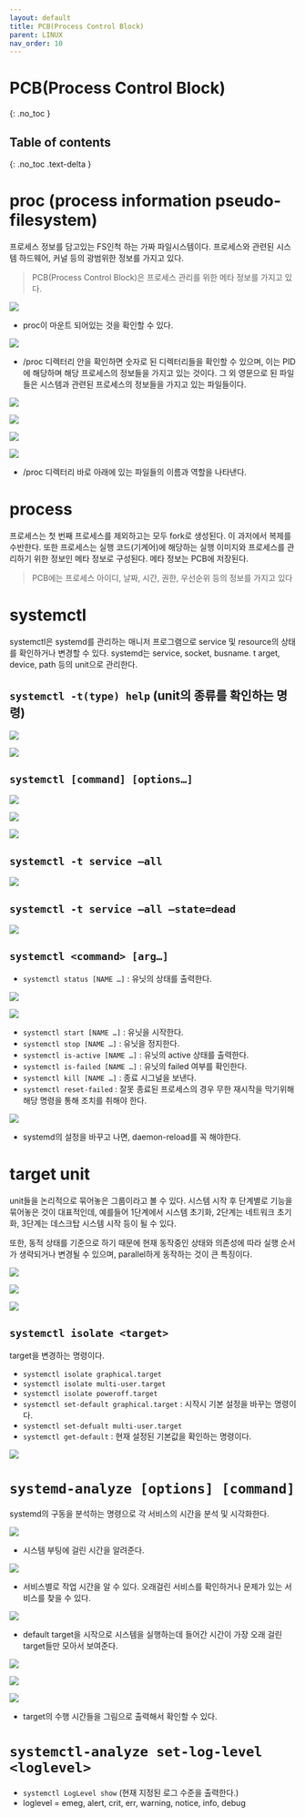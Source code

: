 ```yaml
---
layout: default
title: PCB(Process Control Block)
parent: LINUX
nav_order: 10
---
```


# PCB(Process Control Block)
{: .no_toc }

## Table of contents
{: .no_toc .text-delta }


# proc (process information pseudo-filesystem)
프로세스 정보를 담고있는 FS인척 하는 가짜 파일시스템이다. 프로세스와 관련된 시스템 하드웨어, 커널 등의 광범위한 정보를 가지고 있다.

> PCB(Process Control Block)은 프로세스 관리를 위한 메타 정보를 가지고 있다.

![](imgs/2023-05-15-23-38-27.png)

- proc이 마운트 되어있는 것을 확인할 수 있다.

![](imgs/2023-05-15-23-38-42.png)

- /proc 디렉터리 안을 확인하면 숫자로 된 디렉터리들을 확인할 수 있으며, 이는 PID에 해당하며 해당 프로세스의 정보들을 가지고 있는 것이다. 그 외 영문으로 된 파일들은 시스템과 관련된 프로세스의 정보들을 가지고 있는 파일들이다.

![](imgs/2023-05-15-23-43-40.png)

![](imgs/2023-05-15-23-44-22.png)

![](imgs/2023-05-15-23-44-29.png)

![](imgs/2023-05-15-23-44-35.png)

- /proc 디렉터리 바로 아래에 있는 파일들의 이름과 역할을 나타낸다.

# process
프로세스는 첫 번째 프로세스를 제외하고는 모두 fork로 생성된다. 이 과저에서 복제를 수반한다. 또한 프로세스는 실행 코드(기계어)에 해당하는 실행 이미지와 프로세스를 관리하기 위한 정보인 메타 정보로 구성된다. 메타 정보는 PCB에 저장된다.

> PCB에는 프로세스 아이디, 날짜, 시간, 권한, 우선순위 등의 정보를 가지고 있다

# systemctl
systemctl은 systemd를 관리하는 매니저 프로그램으로 service 및 resource의 상태를 확인하거나 변경할 수 있다. systemd는 service, socket, busname. t arget, device, path 등의 unit으로 관리한다.

## `systemctl -t(type) help` (unit의 종류를 확인하는 명령)

![](imgs/2023-05-15-23-45-36.png)

![](imgs/2023-05-15-23-45-42.png)

## `systemctl [command] [options…]`

![](imgs/2023-05-15-23-45-52.png)

![](imgs/2023-05-15-23-45-59.png)

![](imgs/2023-05-15-23-46-05.png)

## `systemctl -t service —all`

![](imgs/2023-05-15-23-46-21.png)

## `systemctl -t service —all —state=dead`

![](imgs/2023-05-15-23-46-30.png)

## `systemctl <command> [arg…]`

- `systemctl status [NAME …]` : 유닛의 상태를 출력한다.
    
![](imgs/2023-05-15-23-46-40.png)
    
![](imgs/2023-05-15-23-46-57.png)
    
- `systemctl start [NAME …]` : 유닛을 시작한다.
- `systemctl stop [NAME …]` : 유닛을 정지한다.
- `systemctl is-active [NAME …]` : 유닛의 active 상태를 출력한다.
- `systemctl is-failed [NAME …]` : 유닛의 failed 여부를 확인한다.
- `systemctl kill [NAME …]` : 종료 시그널을 보낸다.
- `systemctl reset-failed` : 잘못 종료된 프로세스의 경우 무한 재시작을 막기위해 해당 명령을 통해 조치를 취해야 한다.

![](imgs/2023-05-15-23-47-07.png)

- systemd의 설정을 바꾸고 나면, daemon-reload를 꼭 해야한다.

# target unit

unit들을 논리적으로 묶어놓은 그룹이라고 볼 수 있다. 시스템 시작 후 단계별로 기능을 묶어놓은 것이 대표적인데, 예를들어 1단계에서 시스템 초기화, 2단계는 네트워크 초기화, 3단계는 데스크탑 시스템 시작 등이 될 수 있다.

또한, 동적 상태를 기준으로 하기 때문에 현재 동작중인 상태와 의존성에 따라 실행 순서가 생략되거나 변경될 수 있으며, parallel하게 동작하는 것이 큰 특징이다.

![](imgs/2023-05-15-23-47-18.png)

![](imgs/2023-05-15-23-47-25.png)

![](imgs/2023-05-15-23-47-31.png)

## `systemctl isolate <target>`

target을 변경하는 명령이다.

- `systemctl isolate graphical.target`
- `systemctl isolate multi-user.target`
- `systemctl isolate poweroff.target`
- `systemctl set-default graphical.target` : 시작시 기본 설정을 바꾸는 명령이다.
- `systemctl set-defualt multi-user.target`
- `systemctl get-default` : 현재 설정된 기본값을 확인하는 명령이다.

![](imgs/2023-05-15-23-47-42.png)

# `systemd-analyze [options] [command]`

systemd의 구동을 분석하는 명령으로 각 서비스의 시간을 분석 및 시각화한다. 

![](imgs/2023-05-15-23-47-50.png)

- 시스템 부팅에 걸린 시간을 알려준다.

![](imgs/2023-05-15-23-48-12.png)

- 서비스별로 작업 시간을 알 수 있다. 오래걸린 서비스를 확인하거나 문제가 있는 서비스를 찾을 수 있다.

![](imgs/2023-05-15-23-48-20.png)

- default target을 시작으로 시스템을 실행하는데 들어간 시간이 가장 오래 걸린 target들만 모아서 보여준다.

![](imgs/2023-05-15-23-48-29.png)

![](imgs/2023-05-15-23-48-37.png)

![](imgs/2023-05-15-23-48-46.png)

- target의 수행 시간들을 그림으로 출력해서 확인할 수 있다.

# `systemctl-analyze set-log-level <loglevel>`

- `systemctl LogLevel show` (현재 지정된 로그 수준을 출력한다.)
- loglevel = emeg, alert, crit, err, warning, notice, info, debug